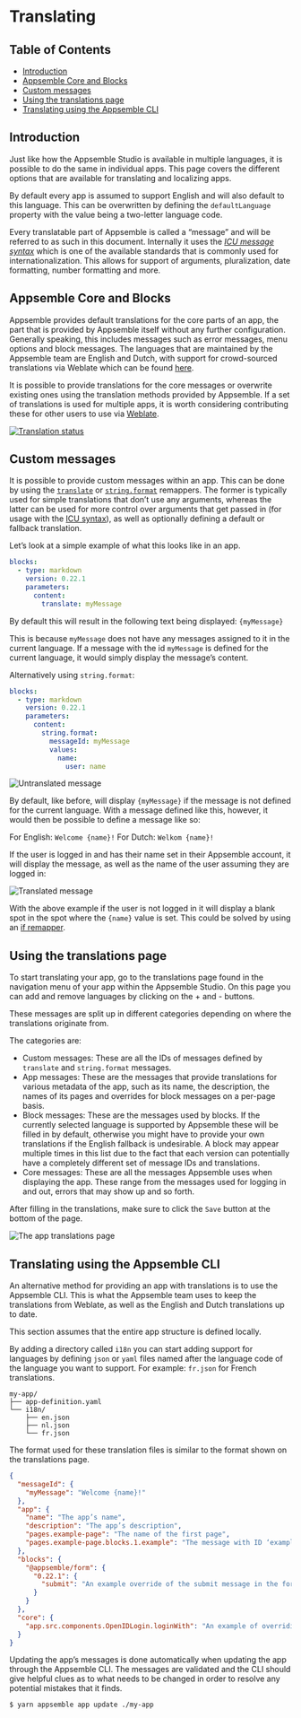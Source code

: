 # Translating

## Table of Contents

- [Introduction](#introduction)
- [Appsemble Core and Blocks](#appsemble-core-and-blocks)
- [Custom messages](#custom-messages)
- [Using the translations page](#using-the-translations-page)
- [Translating using the Appsemble CLI](#translating-using-the-appsemble-cli)

## Introduction

Just like how the Appsemble Studio is available in multiple languages, it is possible to do the same
in individual apps. This page covers the different options that are available for translating and
localizing apps.

By default every app is assumed to support English and will also default to this language. This can
be overwritten by defining the `defaultLanguage` property with the value being a two-letter language
code.

Every translatable part of Appsemble is called a “message” and will be referred to as such in this
document. Internally it uses the _[ICU message syntax][icu]_ which is one of the available standards
that is commonly used for internationalization. This allows for support of arguments, pluralization,
date formatting, number formatting and more.

## Appsemble Core and Blocks

Appsemble provides default translations for the core parts of an app, the part that is provided by
Appsemble itself without any further configuration. Generally speaking, this includes messages such
as error messages, menu options and block messages. The languages that are maintained by the
Appsemble team are English and Dutch, with support for crowd-sourced translations via Weblate which
can be found [here](https://hosted.weblate.org/projects/appsemble/#languages).

It is possible to provide translations for the core messages or overwrite existing ones using the
translation methods provided by Appsemble. If a set of translations is used for multiple apps, it is
worth considering contributing these for other users to use via
[Weblate](https://hosted.weblate.org/projects/appsemble/appsemble).

[![Translation status](https://hosted.weblate.org/widgets/appsemble/-/appsemble/multi-auto.svg 'Translation status')](https://hosted.weblate.org/engage/appsemble/)

## Custom messages

It is possible to provide custom messages within an app. This can be done by using the
[`translate`](/docs/reference/remapper#translate) or
[`string.format`](/docs/reference/remapper#stringformat) remappers. The former is typically used for
simple translations that don’t use any arguments, whereas the latter can be used for more control
over arguments that get passed in (for usage with the [ICU syntax][icu]), as well as optionally
defining a default or fallback translation.

Let’s look at a simple example of what this looks like in an app.

```yaml validate blocks-snippet
blocks:
  - type: markdown
    version: 0.22.1
    parameters:
      content:
        translate: myMessage
```

By default this will result in the following text being displayed: `{myMessage}`

This is because `myMessage` does not have any messages assigned to it in the current language. If a
message with the id `myMessage` is defined for the current language, it would simply display the
message’s content.

Alternatively using `string.format`:

```yaml validate blocks-snippet
blocks:
  - type: markdown
    version: 0.22.1
    parameters:
      content:
        string.format:
          messageId: myMessage
          values:
            name:
              user: name
```

![Untranslated message](../../../../../../config/assets/default-message.png)

By default, like before, will display `{myMessage}` if the message is not defined for the current
language. With a message defined like this, however, it would then be possible to define a message
like so:

For English: `Welcome {name}!` For Dutch: `Welkom {name}!`

If the user is logged in and has their name set in their Appsemble account, it will display the
message, as well as the name of the user assuming they are logged in:

![Translated message](../../../../../../config/assets/translated-message.png)

With the above example if the user is not logged in it will display a blank spot in the spot where
the `{name}` value is set. This could be solved by using an
[if remapper](/docs/reference/remapper#if).

## Using the translations page

To start translating your app, go to the translations page found in the navigation menu of your app
within the Appsemble Studio. On this page you can add and remove languages by clicking on the +
and - buttons.

These messages are split up in different categories depending on where the translations originate
from.

The categories are:

- Custom messages: These are all the IDs of messages defined by `translate` and `string.format`
  messages.
- App messages: These are the messages that provide translations for various metadata of the app,
  such as its name, the description, the names of its pages and overrides for block messages on a
  per-page basis.
- Block messages: These are the messages used by blocks. If the currently selected language is
  supported by Appsemble these will be filled in by default, otherwise you might have to provide
  your own translations if the English fallback is undesirable. A block may appear multiple times in
  this list due to the fact that each version can potentially have a completely different set of
  message IDs and translations.
- Core messages: These are all the messages Appsemble uses when displaying the app. These range from
  the messages used for logging in and out, errors that may show up and so forth.

After filling in the translations, make sure to click the `Save` button at the bottom of the page.

![The app translations page](../../../../../../config/assets/translations-page.png)

## Translating using the Appsemble CLI

An alternative method for providing an app with translations is to use the Appsemble CLI. This is
what the Appsemble team uses to keep the translations from Weblate, as well as the English and Dutch
translations up to date.

This section assumes that the entire app structure is defined locally.

By adding a directory called `i18n` you can start adding support for languages by defining `json` or
`yaml` files named after the language code of the language you want to support. For example:
`fr.json` for French translations.

```
my-app/
├── app-definition.yaml
└── i18n/
    ├── en.json
    ├── nl.json
    └── fr.json
```

The format used for these translation files is similar to the format shown on the translations page.

```json
{
  "messageId": {
    "myMessage": "Welcome {name}!"
  },
  "app": {
    "name": "The app’s name",
    "description": "The app’s description",
    "pages.example-page": "The name of the first page",
    "pages.example-page.blocks.1.example": "The message with ID ‘example’ from the second block on the first page"
  },
  "blocks": {
    "@appsemble/form": {
      "0.22.1": {
        "submit": "An example override of the submit message in the form block."
      }
    }
  },
  "core": {
    "app.src.components.OpenIDLogin.loginWith": "An example of overriding the message of the login button. The variable {name} can be used here."
  }
}
```

Updating the app’s messages is done automatically when updating the app through the Appsemble CLI.
The messages are validated and the CLI should give helpful clues as to what needs to be changed in
order to resolve any potential mistakes that it finds.

```sh
$ yarn appsemble app update ./my-app
```

[icu]: https://formatjs.io/docs/core-concepts/icu-syntax/
